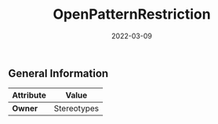 ﻿---
title: OpenPatternRestriction
toc: false
type: specs
date: "2022-03-09"
draft: false
specification: VEC
version: 2.0.0
documentType: "Recommendation"
elementType: Class
classes:
  - OpenPatternRestriction
menu_name: vec-2.0.0
---


## General Information

| Attribute               | Value |
|-------------------------|-------|
| **Owner**               | Stereotypes |
